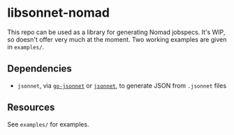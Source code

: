 # libsonnet-nomad

This repo can be used as a library for generating Nomad jobspecs. It's WIP, so
doesn't offer very much at the moment. Two working examples are given in
`examples/`.

## Dependencies

* `jsonnet`, via [`go-jsonnet`](https://github.com/google/go-jsonnet) or
  [`jsonnet`](https://github.com/google/jsonnet), to generate JSON from
  `.jsonnet` files

## Resources

See `examples/` for examples.
